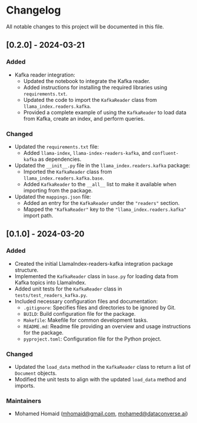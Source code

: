 # Changelog

All notable changes to this project will be documented in this file.

## [0.2.0] - 2024-03-21

### Added
- Kafka reader integration:
  - Updated the notebook to integrate the Kafka reader.
  - Added instructions for installing the required libraries using `requirements.txt`.
  - Updated the code to import the `KafkaReader` class from `llama_index.readers.kafka`.
  - Provided a complete example of using the `KafkaReader` to load data from Kafka, create an index, and perform queries.

### Changed
- Updated the `requirements.txt` file:
  - Added `llama-index`, `llama-index-readers-kafka`, and `confluent-kafka` as dependencies.
- Updated the `__init__.py` file in the `llama_index.readers.kafka` package:
  - Imported the `KafkaReader` class from `llama_index.readers.kafka.base`.
  - Added `KafkaReader` to the `__all__` list to make it available when importing from the package.
- Updated the `mappings.json` file:
  - Added an entry for the `KafkaReader` under the `"readers"` section.
  - Mapped the `"KafkaReader"` key to the `"llama_index.readers.kafka"` import path.

## [0.1.0] - 2024-03-20

### Added
- Created the initial LlamaIndex-readers-kafka integration package structure.
- Implemented the `KafkaReader` class in `base.py` for loading data from Kafka topics into LlamaIndex.
- Added unit tests for the `KafkaReader` class in `tests/test_readers_kafka.py`.
- Included necessary configuration files and documentation:
  - `.gitignore`: Specifies files and directories to be ignored by Git.
  - `BUILD`: Build configuration file for the package.
  - `Makefile`: Makefile for common development tasks.
  - `README.md`: Readme file providing an overview and usage instructions for the package.
  - `pyproject.toml`: Configuration file for the Python project.

### Changed
- Updated the `load_data` method in the `KafkaReader` class to return a list of `Document` objects.
- Modified the unit tests to align with the updated `load_data` method and imports.

### Maintainers
- Mohamed Homaid (mhomaid@gmail.com, mohamed@dataconverse.ai)